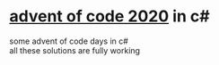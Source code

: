 # [advent of code 2020](https://adventofcode.com/2020) in c#
some advent of code days in c#\
all these solutions are fully working 
